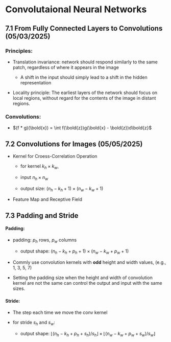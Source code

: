 # Convolutaional Neural Networks

## 7.1 From Fully Connected Layers to Convolutions (05/03/2025)

### Principles:

- Translation invariance: network should respond similarly to the same patch, regardless of where it appears in the image
  
  - A shift in the input should simply lead to a shift in the hidden representation

- Locality principle: The earliest layers of the network should focus on local regions, without regard for the contents of the image in distant regions.

### Convolutions:

- $(f * g)(\bold{x}) = \int f(\bold{z})g(\bold{x} - \bold{z})d\bold{z}$ 
  
  

## 7.2 Convolutions for Images (05/05/2025)

* Kernel for Croess-Correlation Operation
  
  * for kernel $k_h \times k_w$,
  
  * input $n_h \times n_w$
  
  * output size: $(n_h - k_h + 1) \times (n_w - k_w + 1)$

* Feature Map and Receptive Field





## 7.3 Padding and Stride

#### Padding:

- padding: $p_h$ rows, $p_w$ columns
  
  - output shape: $(n_h - k_h + p_h + 1) \times (n_w - k_w + p_w + 1)$

- Commly use convolution kernels with **odd** height and width values, (e.g., 1, 3, 5, 7)

- Setting the padding size when the height and width of convolution kernel are not the same can control the output and input with the same sizes. 
  
  ### 

#### Stride:

* The step each time we move the conv kernel

* for stride $s_h$ and $s_w$: 
  
  * output shape: $\left\lfloor (n_h - k_h + p_h + s_h)/s_h \right\rfloor \times \left\lfloor (n_w - k_w + p_w + s_w)/s_w \right\rfloor$ 

 


